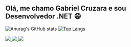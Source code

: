 ## Olá, me chamo Gabriel Cruzara e sou Desenvolvedor .NET :smile:

![Anurag's GitHub stats](https://github-readme-stats.vercel.app/api?username=gabrielcruzara&show_icons=true&theme=material-palenight&count_private=true)
[![Top Langs](https://github-readme-stats.vercel.app/api/top-langs/?username=gabrielcruzara&layout=compact)](https://github.com/gabrielcruzara/github-readme-stats)


<a href="https://www.linkedin.com/in/gabriel-cruzara/" alt="Linkedin" target="_blank">
  <img src="https://img.shields.io/badge/LinkedIn-0077B5?style=for-the-badge&logo=linkedin&logoColor=white">
</a>

<a href="https://gitlab.com/cruzaragabriel" alt="GitLab" target="_blank">
  <img src="https://img.shields.io/badge/GitLab-330F63?style=for-the-badge&logo=gitlab&logoColor=white">
</a>

<a href="https://github.com/gabrielcruzara" alt="GitHub" target="_blank">
  <img src="https://img.shields.io/badge/GitHub-100000?style=for-the-badge&logo=github&logoColor=white">
</a>

